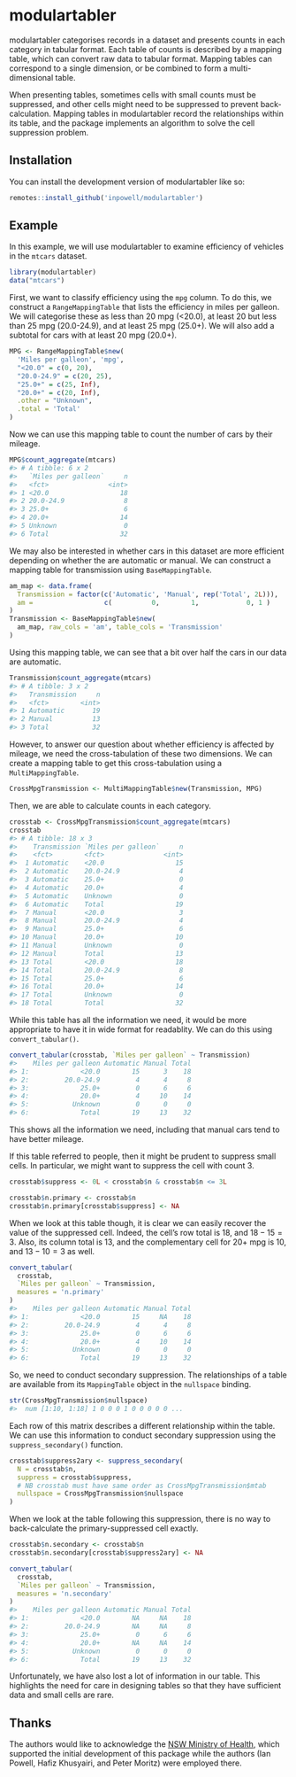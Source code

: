 
<!-- README.md is generated from README.Rmd. Please edit that file -->

# modulartabler

<!-- badges: start -->
<!-- badges: end -->

modulartabler categorises records in a dataset and presents counts in
each category in tabular format. Each table of counts is described by a
mapping table, which can convert raw data to tabular format. Mapping
tables can correspond to a single dimension, or be combined to form a
multi-dimensional table.

When presenting tables, sometimes cells with small counts must be
suppressed, and other cells might need to be suppressed to prevent
back-calculation. Mapping tables in modulartabler record the
relationships within its table, and the package implements an algorithm
to solve the cell suppression problem.

## Installation

You can install the development version of modulartabler like so:

``` r
remotes::install_github('inpowell/modulartabler')
```

## Example

In this example, we will use modulartabler to examine efficiency of
vehicles in the `mtcars` dataset.

``` r
library(modulartabler)
data("mtcars")
```

First, we want to classify efficiency using the `mpg` column. To do
this, we construct a `RangeMappingTable` that lists the efficiency in
miles per galleon. We will categorise these as less than 20 mpg
(\<20.0), at least 20 but less than 25 mpg (20.0-24.9), and at least 25
mpg (25.0+). We will also add a subtotal for cars with at least 20 mpg
(20.0+).

``` r
MPG <- RangeMappingTable$new(
  'Miles per galleon', 'mpg',
  "<20.0" = c(0, 20),
  "20.0-24.9" = c(20, 25),
  "25.0+" = c(25, Inf),
  "20.0+" = c(20, Inf),
  .other = "Unknown",
  .total = 'Total'
)  
```

Now we can use this mapping table to count the number of cars by their
mileage.

``` r
MPG$count_aggregate(mtcars)
#> # A tibble: 6 x 2
#>   `Miles per galleon`     n
#>   <fct>               <int>
#> 1 <20.0                  18
#> 2 20.0-24.9               8
#> 3 25.0+                   6
#> 4 20.0+                  14
#> 5 Unknown                 0
#> 6 Total                  32
```

We may also be interested in whether cars in this dataset are more
efficient depending on whether the are automatic or manual. We can
construct a mapping table for transmission using `BaseMappingTable`.

``` r
am_map <- data.frame(
  Transmission = factor(c('Automatic', 'Manual', rep('Total', 2L))),
  am =                  c(          0,        1,            0, 1 )
)
Transmission <- BaseMappingTable$new(
  am_map, raw_cols = 'am', table_cols = 'Transmission'
)
```

Using this mapping table, we can see that a bit over half the cars in
our data are automatic.

``` r
Transmission$count_aggregate(mtcars)
#> # A tibble: 3 x 2
#>   Transmission     n
#>   <fct>        <int>
#> 1 Automatic       19
#> 2 Manual          13
#> 3 Total           32
```

However, to answer our question about whether efficiency is affected by
mileage, we need the cross-tabulation of these two dimensions. We can
create a mapping table to get this cross-tabulation using a
`MultiMappingTable`.

``` r
CrossMpgTransmission <- MultiMappingTable$new(Transmission, MPG)
```

Then, we are able to calculate counts in each category.

``` r
crosstab <- CrossMpgTransmission$count_aggregate(mtcars)
crosstab
#> # A tibble: 18 x 3
#>    Transmission `Miles per galleon`     n
#>    <fct>        <fct>               <int>
#>  1 Automatic    <20.0                  15
#>  2 Automatic    20.0-24.9               4
#>  3 Automatic    25.0+                   0
#>  4 Automatic    20.0+                   4
#>  5 Automatic    Unknown                 0
#>  6 Automatic    Total                  19
#>  7 Manual       <20.0                   3
#>  8 Manual       20.0-24.9               4
#>  9 Manual       25.0+                   6
#> 10 Manual       20.0+                  10
#> 11 Manual       Unknown                 0
#> 12 Manual       Total                  13
#> 13 Total        <20.0                  18
#> 14 Total        20.0-24.9               8
#> 15 Total        25.0+                   6
#> 16 Total        20.0+                  14
#> 17 Total        Unknown                 0
#> 18 Total        Total                  32
```

While this table has all the information we need, it would be more
appropriate to have it in wide format for readablity. We can do this
using `convert_tabular()`.

``` r
convert_tabular(crosstab, `Miles per galleon` ~ Transmission)
#>    Miles per galleon Automatic Manual Total
#> 1:             <20.0        15      3    18
#> 2:         20.0-24.9         4      4     8
#> 3:             25.0+         0      6     6
#> 4:             20.0+         4     10    14
#> 5:           Unknown         0      0     0
#> 6:             Total        19     13    32
```

This shows all the information we need, including that manual cars tend
to have better mileage.

If this table referred to people, then it might be prudent to suppress
small cells. In particular, we might want to suppress the cell with
count 3.

``` r
crosstab$suppress <- 0L < crosstab$n & crosstab$n <= 3L

crosstab$n.primary <- crosstab$n
crosstab$n.primary[crosstab$suppress] <- NA
```

When we look at this table though, it is clear we can easily recover the
value of the suppressed cell. Indeed, the cell’s row total is 18, and
$18 - 15 = 3$. Also, its column total is 13, and the complementary cell
for 20+ mpg is 10, and $13 - 10 = 3$ as well.

``` r
convert_tabular(
  crosstab,
  `Miles per galleon` ~ Transmission,
  measures = 'n.primary'
)
#>    Miles per galleon Automatic Manual Total
#> 1:             <20.0        15     NA    18
#> 2:         20.0-24.9         4      4     8
#> 3:             25.0+         0      6     6
#> 4:             20.0+         4     10    14
#> 5:           Unknown         0      0     0
#> 6:             Total        19     13    32
```

So, we need to conduct secondary suppression. The relationships of a
table are available from its `MappingTable` object in the `nullspace`
binding.

``` r
str(CrossMpgTransmission$nullspace)
#>  num [1:10, 1:18] 1 0 0 0 1 0 0 0 0 0 ...
```

Each row of this matrix describes a different relationship within the
table. We can use this information to conduct secondary suppression
using the `suppress_secondary()` function.

``` r
crosstab$suppress2ary <- suppress_secondary(
  N = crosstab$n,
  suppress = crosstab$suppress,
  # NB crosstab must have same order as CrossMpgTransmission$mtab 
  nullspace = CrossMpgTransmission$nullspace
)
```

When we look at the table following this suppression, there is no way to
back-calculate the primary-suppressed cell exactly.

``` r
crosstab$n.secondary <- crosstab$n
crosstab$n.secondary[crosstab$suppress2ary] <- NA

convert_tabular(
  crosstab,
  `Miles per galleon` ~ Transmission,
  measures = 'n.secondary'
)
#>    Miles per galleon Automatic Manual Total
#> 1:             <20.0        NA     NA    18
#> 2:         20.0-24.9        NA     NA     8
#> 3:             25.0+         0      6     6
#> 4:             20.0+        NA     NA    14
#> 5:           Unknown         0      0     0
#> 6:             Total        19     13    32
```

Unfortunately, we have also lost a lot of information in our table. This
highlights the need for care in designing tables so that they have
sufficient data and small cells are rare.

## Thanks

The authors would like to acknowledge the [NSW Ministry of
Health](https://www.health.nsw.gov.au/), which supported the initial
development of this package while the authors (Ian Powell, Hafiz
Khusyairi, and Peter Moritz) were employed there.
